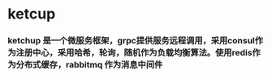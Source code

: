 # ketcup
### ketchup 是一个微服务框架，grpc提供服务远程调用，采用consul作为注册中心，采用哈希，轮询，随机作为负载均衡算法。使用redis作为分布式缓存，rabbitmq 作为消息中间件
